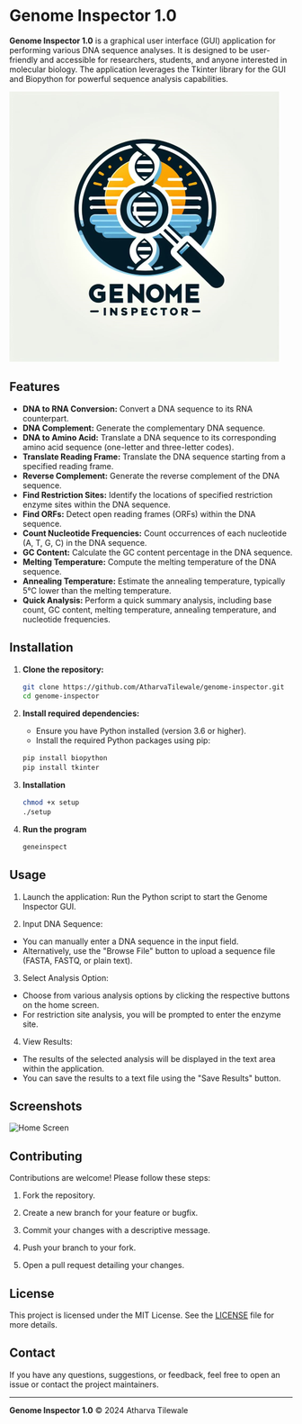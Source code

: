 # Genome Inspector 1.0
**Genome Inspector 1.0** is a graphical user interface (GUI) application for performing various DNA sequence analyses. It is designed to be user-friendly and accessible for researchers, students, and anyone interested in molecular biology. The application leverages the Tkinter library for the GUI and Biopython for powerful sequence analysis capabilities.

![Home Screen](assets/logo.png)

## Features

- **DNA to RNA Conversion:** Convert a DNA sequence to its RNA counterpart.
- **DNA Complement:** Generate the complementary DNA sequence.
- **DNA to Amino Acid:** Translate a DNA sequence to its corresponding amino acid sequence (one-letter and three-letter codes).
- **Translate Reading Frame:** Translate the DNA sequence starting from a specified reading frame.
- **Reverse Complement:** Generate the reverse complement of the DNA sequence.
- **Find Restriction Sites:** Identify the locations of specified restriction enzyme sites within the DNA sequence.
- **Find ORFs:** Detect open reading frames (ORFs) within the DNA sequence.
- **Count Nucleotide Frequencies:** Count occurrences of each nucleotide (A, T, G, C) in the DNA sequence.
- **GC Content:** Calculate the GC content percentage in the DNA sequence.
- **Melting Temperature:** Compute the melting temperature of the DNA sequence.
- **Annealing Temperature:** Estimate the annealing temperature, typically 5°C lower than the melting temperature.
- **Quick Analysis:** Perform a quick summary analysis, including base count, GC content, melting temperature, annealing temperature, and nucleotide frequencies.

## Installation

1. **Clone the repository:**
   ```sh
   git clone https://github.com/AtharvaTilewale/genome-inspector.git
   cd genome-inspector

2. **Install required dependencies:**
   - Ensure you have Python installed (version 3.6 or higher).
   - Install the required Python packages using pip:

   ```sh
   pip install biopython
   pip install tkinter

4. **Installation**

   ```sh
   chmod +x setup
   ./setup

6. **Run the program**

   ```sh
   geneinspect

## Usage
1) Launch the application:
Run the Python script to start the Genome Inspector GUI.


2) Input DNA Sequence:

- You can manually enter a DNA sequence in the input field.
- Alternatively, use the "Browse File" button to upload a sequence file (FASTA, FASTQ, or plain text).


3) Select Analysis Option:

- Choose from various analysis options by clicking the respective buttons on the home screen.
- For restriction site analysis, you will be prompted to enter the enzyme site.


4) View Results:

- The results of the selected analysis will be displayed in the text area within the application.
- You can save the results to a text file using the "Save Results" button.


## Screenshots

![Home Screen](assets/home_screen.png)

## Contributing
Contributions are welcome! Please follow these steps:

1) Fork the repository.

2) Create a new branch for your feature or bugfix.

3) Commit your changes with a descriptive message.

4) Push your branch to your fork.

5) Open a pull request detailing your changes.

## License
This project is licensed under the MIT License. See the [LICENSE](LICENSE) file for more details.

## Contact
If you have any questions, suggestions, or feedback, feel free to open an issue or contact the project maintainers.

---

**Genome Inspector 1.0** © 2024 Atharva Tilewale
